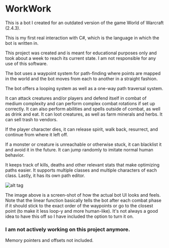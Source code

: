 # WorkWork

This is a bot I created for an outdated version of the game World of Warcraft (2.4.3).

This is my first real interaction with C#, which is the language in which the bot is written in.

This project was created and is meant for educational purposes only and took about a week to reach its current state.
I am not responsible for any use of this software.

The bot uses a waypoint system for path-finding where points are mapped in the world and the bot moves from each to another in a straight fashion. 

The bot offers a looping system as well as a one-way path traversal system. 

It can attack creatures and/or players and defend itself in combat of medium complexity and can perform complex combat rotations if set up correctly. It can also perform abilities and spells outside of combat, as well as drink and eat. It can loot creatures, as well as farm minerals and herbs. It can sell trash to vendors.

If the player character dies, it can release spirit, walk back, resurrect, and continue from where it left off. 

If a monster or creature is unreachable or otherwise stuck, it can blacklist it and avoid it in the future. It can jump randomly to imitate normal human behavior. 

It keeps track of kills, deaths and other relevant stats that make optimizing paths easier. It supports multiple classes and multiple characters of each class. Lastly, it has its own path editor.

![alt tag](https://cloud.githubusercontent.com/assets/6977074/11063581/01a8a34a-87b8-11e5-8cb1-a49138dc76d9.PNG)

The image above is a screen-shot of how the actual bot UI looks and feels.
Note that the linear function basically tells the bot after each combat phase if it should stick to the exact order of the waypoints or go to the closest point (to make it less loop-y and more human-like). It's not always a good idea to have this off so I have included the option to turn it on.

### I am not actively working on this project anymore.

Memory pointers and offsets not included.

